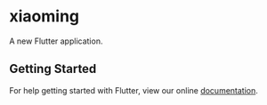 # xiaoming

A new Flutter application.

## Getting Started

For help getting started with Flutter, view our online
[documentation](https://flutter.io/).
